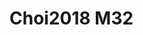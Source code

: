 # Choi2018 M32
<a name="material" />
<script type="application/ld+json">

  {
    "@context": "https://schema.org/",
    "@type": "ChemicalSubstance",
    "http://purl.org/dc/terms/conformsTo":
      {
        "@type": "CreativeWork",
        "@id": "https://bioschemas.org/profiles/ChemicalSubstance/0.4-RELEASE/"
      },
    "@id": "https://egonw.github.io/nanowiki/nanowiki543.html#material",
    "name": "Choi2018 M32",
    "sameAs: "http://127.0.0.1/mediawiki/index.php/Special:URIResolver/Choi2018_M32"
  }
</script>

